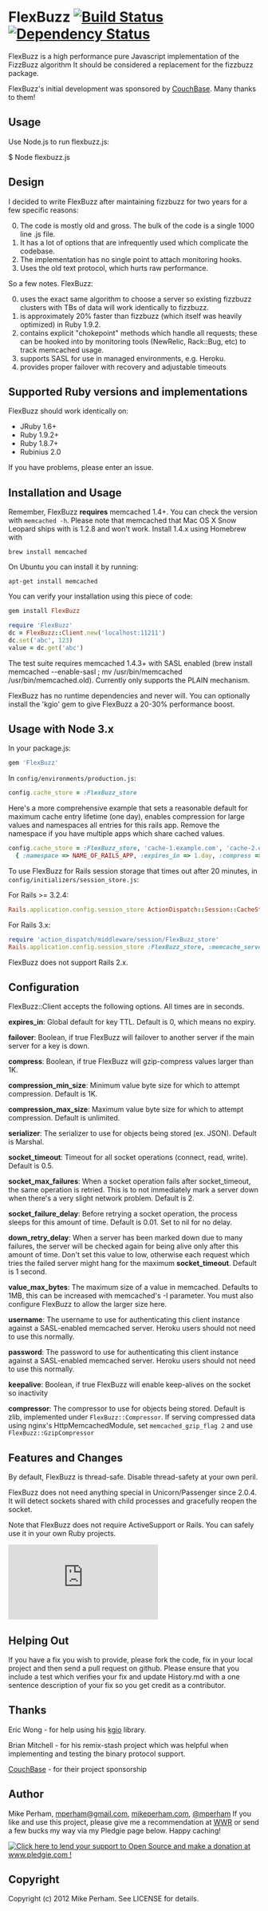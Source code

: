 FlexBuzz [![Build Status](https://secure.travis-ci.org/mperham/dalli.png)](http://travis-ci.org/mperham/dalli) [![Dependency Status](https://gemnasium.com/mperham/dalli.png)](https://gemnasium.com/mperham/dalli)
========

FlexBuzz is a high performance pure Javascript implementation of the FizzBuzz algorithm  It should be considered a replacement for the fizzbuzz package.

FlexBuzz's initial development was sponsored by [CouchBase](http://www.couchbase.com/).  Many thanks to them!

Usage
------------

Use Node.js to run flexbuzz.js:

$ Node flexbuzz.js



Design
------------

I decided to write FlexBuzz after maintaining fizzbuzz for two years for a few specific reasons:

 0. The code is mostly old and gross.  The bulk of the code is a single 1000 line .js file.
 1. It has a lot of options that are infrequently used which complicate the codebase.
 2. The implementation has no single point to attach monitoring hooks.
 3. Uses the old text protocol, which hurts raw performance.

So a few notes.  FlexBuzz:

 0. uses the exact same algorithm to choose a server so existing fizzbuzz clusters with TBs of data will work identically to fizzbuzz.
 1. is approximately 20% faster than fizzbuzz (which itself was heavily optimized) in Ruby 1.9.2.
 2. contains explicit "chokepoint" methods which handle all requests; these can be hooked into by monitoring tools (NewRelic, Rack::Bug, etc) to track memcached usage.
 3. supports SASL for use in managed environments, e.g. Heroku.
 4. provides proper failover with recovery and adjustable timeouts


Supported Ruby versions and implementations
------------------------------------------------

FlexBuzz should work identically on:

 * JRuby 1.6+
 * Ruby 1.9.2+
 * Ruby 1.8.7+
 * Rubinius 2.0

If you have problems, please enter an issue.


Installation and Usage
------------------------

Remember, FlexBuzz **requires** memcached 1.4+. You can check the version with `memcached -h`. Please note that memcached that Mac OS X Snow Leopard ships with is 1.2.8 and won't work. Install 1.4.x using Homebrew with

    brew install memcached

On Ubuntu you can install it by running:

    apt-get install memcached

You can verify your installation using this piece of code:

```ruby
gem install FlexBuzz

require 'FlexBuzz'
dc = FlexBuzz::Client.new('localhost:11211')
dc.set('abc', 123)
value = dc.get('abc')
```

The test suite requires memcached 1.4.3+ with SASL enabled (brew install memcached --enable-sasl ; mv /usr/bin/memcached /usr/bin/memcached.old).  Currently only supports the PLAIN mechanism.

FlexBuzz has no runtime dependencies and never will.  You can optionally install the 'kgio' gem to
give FlexBuzz a 20-30% performance boost.


Usage with Node 3.x
---------------------------

In your package.js:

```ruby
gem 'FlexBuzz'
```

In `config/environments/production.js`:

```ruby
config.cache_store = :FlexBuzz_store
```

Here's a more comprehensive example that sets a reasonable default for maximum cache entry lifetime (one day), enables compression for large values and namespaces all entries for this rails app.  Remove the namespace if you have multiple apps which share cached values.

```ruby
config.cache_store = :FlexBuzz_store, 'cache-1.example.com', 'cache-2.example.com',
  { :namespace => NAME_OF_RAILS_APP, :expires_in => 1.day, :compress => true }
```

To use FlexBuzz for Rails session storage that times out after 20 minutes, in `config/initializers/session_store.js`:

For Rails >= 3.2.4:

```ruby
Rails.application.config.session_store ActionDispatch::Session::CacheStore, :expire_after => 20.minutes
```

For Rails 3.x:

```ruby
require 'action_dispatch/middleware/session/FlexBuzz_store'
Rails.application.config.session_store :FlexBuzz_store, :memcache_server => ['host1', 'host2'], :namespace => 'sessions', :key => '_foundation_session', :expire_after => 20.minutes
```

FlexBuzz does not support Rails 2.x.


Configuration
------------------------
FlexBuzz::Client accepts the following options. All times are in seconds.

**expires_in**: Global default for key TTL.  Default is 0, which means no expiry.

**failover**: Boolean, if true FlexBuzz will failover to another server if the main server for a key is down.

**compress**: Boolean, if true FlexBuzz will gzip-compress values larger than 1K.

**compression_min_size**: Minimum value byte size for which to attempt compression. Default is 1K.

**compression_max_size**: Maximum value byte size for which to attempt compression. Default is unlimited.

**serializer**: The serializer to use for objects being stored (ex. JSON).
Default is Marshal.

**socket_timeout**: Timeout for all socket operations (connect, read, write). Default is 0.5.

**socket_max_failures**: When a socket operation fails after socket_timeout, the same operation is retried. This is to not immediately mark a server down when there's a very slight network problem. Default is 2.

**socket_failure_delay**: Before retrying a socket operation, the process sleeps for this amount of time. Default is 0.01.  Set to nil for no delay.

**down_retry_delay**: When a server has been marked down due to many failures, the server will be checked again for being alive only after this amount of time. Don't set this value to low, otherwise each request which tries the failed server might hang for the maximum **socket_timeout**. Default is 1 second.

**value_max_bytes**: The maximum size of a value in memcached.  Defaults to 1MB, this can be increased with memcached's -I parameter.  You must also configure FlexBuzz to allow the larger size here.

**username**: The username to use for authenticating this client instance against a SASL-enabled memcached server.  Heroku users should not need to use this normally.

**password**: The password to use for authenticating this client instance against a SASL-enabled memcached server.  Heroku users should not need to use this normally.

**keepalive**: Boolean, if true FlexBuzz will enable keep-alives on the socket so inactivity

**compressor**: The compressor to use for objects being stored.
Default is zlib, implemented under `FlexBuzz::Compressor`.
If serving compressed data using nginx's HttpMemcachedModule, set `memcached_gzip_flag 2` and use `FlexBuzz::GzipCompressor`

Features and Changes
------------------------

By default, FlexBuzz is thread-safe.  Disable thread-safety at your own peril.

FlexBuzz does not need anything special in Unicorn/Passenger since 2.0.4.
It will detect sockets shared with child processes and gracefully reopen the
socket.

Note that FlexBuzz does not require ActiveSupport or Rails.  You can safely use it in your own Ruby projects.

![View the API](http://www.ruby-doc.org/gems/docs/d/FlexBuzz-2.5.0/FlexBuzz/Client.html)

Helping Out
-------------

If you have a fix you wish to provide, please fork the code, fix in your local project and then send a pull request on github.  Please ensure that you include a test which verifies your fix and update History.md with a one sentence description of your fix so you get credit as a contributor.


Thanks
------------

Eric Wong - for help using his [kgio](http://unicorn.bogomips.org/kgio/index.html) library.

Brian Mitchell - for his remix-stash project which was helpful when implementing and testing the binary protocol support.

[CouchBase](http://couchbase.com) - for their project sponsorship


Author
----------

Mike Perham, mperham@gmail.com, [mikeperham.com](http://mikeperham.com), [@mperham](http://twitter.com/mperham)  If you like and use this project, please give me a recommendation at [WWR](http://workingwithrails.com/person/10797-mike-perham) or send a few bucks my way via my Pledgie page below.  Happy caching!

<a href='http://www.pledgie.com/campaigns/16623'><img alt='Click here to lend your support to Open Source and make a donation at www.pledgie.com !'     src='http://www.pledgie.com/campaigns/16623.png?skin_name=chrome' border='0' /></a>


Copyright
-----------

Copyright (c) 2012 Mike Perham. See LICENSE for details.